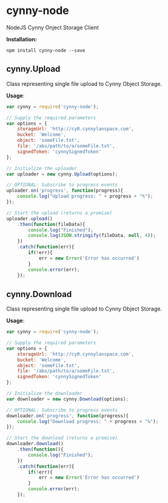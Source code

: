 # cynny-node
NodeJS Cynny Onject Storage Client

**Installation:**
```
npm install cynny-node --save
```
## cynny.Upload

Class representing single file upload to Cynny Object Storage.

**Usage**:
```js
var cynny = require('cynny-node');

// Supply the required parameters
var options = {
    storageUrl: 'http://cy0.cynnylanspace.com',
    bucket: 'Welcome',
    object: 'someFile.txt',
    file: '/abs/path/to/a/someFile.txt',
    signedToken: 'cynnySignedToken'
};

// Initialize the uploader
var uploader = new cynny.Upload(options);

// OPTIONAL: Subscribe to progress events
uploader.on('progress', function(progress){
    console.log("Upload progress: " + progress + "%");
});

// Start the upload (returns a promise)
uploader.upload()
    .then(function(fileData){
        console.log("Finished");
        console.log(JSON.stringify(fileData, null, 4));
    })
    .catch(function(err){
        if(!err){
            err = new Error('Error has occurred')
        }
        console.error(err);
    });

```

## cynny.Download

Class representing single file upload to Cynny Object Storage.

**Usage**:
```js
var cynny = require('cynny-node');

// Supply the required parameters
var options = {
    storageUrl: 'http://cy0.cynnylanspace.com',
    bucket: 'Welcome',
    object: 'someFile.txt',
    file: '/abs/path/to/a/someFile.txt',
    signedToken: 'cynnySignedToken'
};

// Initialize the downloader
var downloader = new cynny.Download(options);

// OPTIONAL: Subscribe to progress events
downloader.on('progress', function(progress){
    console.log("Download progress: " + progress + "%");
});

// Start the download (returns a promise)
downloader.download()
    .then(function(){
        console.log("Finished");
    })
    .catch(function(err){
        if(!err){
            err = new Error('Error has occurred')
        }
        console.error(err);
    });

```
